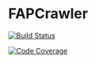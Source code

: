 # FAPCrawler

[![Build Status](https://travis-ci.org/ORFAP/FAPCrawler.svg?branch=master)](https://travis-ci.org/ORFAP/FAPCrawler)

[![Code Coverage](https://img.shields.io/codecov/c/github/orfap/orfapcrawler/master.svg)](https://codecov.io/gh/orfap/fapcrawler?branch=master)
